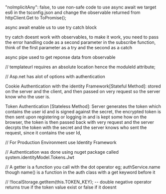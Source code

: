 "noImplicitAny": false, to use non-safe code 
to use async await we target es6 in the tsconfig.json 
and change the observable returned from httpClient.Get to ToPromise();

async await enable us to use try catch block

try catch doesnt work with observables, to make it work, you need to pass the error handling code as a second parameter in the subscribe function, think of the first parameter as a try and the second as a catch

async pipe used to get reponse data from observable

// templateurl requires an absolute location hence the moduleId attribute;

// Asp.net has alot of options with authentication

Cookie Authentication with the identity Framework[Stateful Method]: stored on the server and the client, and then passed on very request so the server know who the user is.

Token Authentication [Stateless Method]: Server generates the token which contains the user id and is signed against the secret, the encrypted token is then sent upon registering or logging in and is kept some how on the browser, the token is then passed back with very request and the server decrpts the token with the secret and the server knows who sent the request, since it contains the user Id,

// For Production Environment use Identity Framework

// Authentication was done using nuget package called system.identityModel.Tokens.Jwt

// A getter is a function you call with the dot operator eg; authService.name though name() is a function in the auth class with a get keyword before it

// !!localStorage.getItem(this.TOKEN_KEY);  -- double negative operator returns true if the token value exist or false if it doesnt
